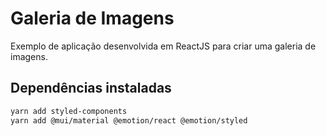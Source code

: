 # Galeria de Imagens

Exemplo de aplicação desenvolvida em ReactJS para criar uma galeria de imagens.


## Dependências instaladas

```bash
yarn add styled-components
yarn add @mui/material @emotion/react @emotion/styled
```
